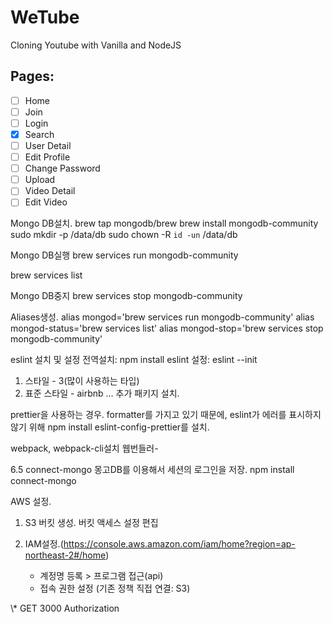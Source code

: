 # WeTube

Cloning Youtube with Vanilla and NodeJS

## Pages:

- [ ] Home
- [ ] Join
- [ ] Login
- [x] Search
- [ ] User Detail
- [ ] Edit Profile
- [ ] Change Password
- [ ] Upload
- [ ] Video Detail
- [ ] Edit Video

Mongo DB설치.
brew tap mongodb/brew
brew install mongodb-community
sudo mkdir -p /data/db
sudo chown -R `id -un` /data/db

Mongo DB실행
brew services run mongodb-community

brew services list

Mongo DB중지
brew services stop mongodb-community

Aliases생성.
alias mongod='brew services run mongodb-community'
alias mongod-status='brew services list'
alias mongod-stop='brew services stop mongodb-community'

eslint 설치 및 설정
전역설치: npm install eslint
설정: eslint --init

1. 스타일 - 3(많이 사용하는 타입)
2. 표준 스타일 - airbnb
   ...
   추가 패키지 설치.

prettier을 사용하는 경우.
formatter를 가지고 있기 때문에, eslint가 에러를 표시하지 않기 위해
npm install eslint-config-prettier를 설치.

webpack, webpack-cli설치
웹번들러-

6.5 connect-mongo
몽고DB를 이용해서 세션의 로그인을 저장.
npm install connect-mongo

AWS 설정.

1. S3
   버킷 생성.
   버킷 액세스 설정 편집

2. IAM설정.(https://console.aws.amazon.com/iam/home?region=ap-northeast-2#/home)
   - 계정명 등록 > 프로그램 접근(api)
   - 접속 권한 설정 (기존 정책 직접 연결: S3)

<CORSConfiguration>
   <CORSRule>
     <AllowedOrigin>\*</AllowedOrigin>
     <AllowedMethod>GET</AllowedMethod>
     <MaxAgeSeconds>3000</MaxAgeSeconds>
     <AllowedHeader>Authorization</AllowedHeader>
   </CORSRule>
</CORSConfiguration>
